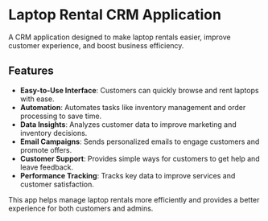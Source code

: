 # Laptop Rental CRM Application

A CRM application designed to make laptop rentals easier, improve customer experience, and boost business efficiency. 

## Features

- **Easy-to-Use Interface**: Customers can quickly browse and rent laptops with ease.
- **Automation**: Automates tasks like inventory management and order processing to save time.
- **Data Insights**: Analyzes customer data to improve marketing and inventory decisions.
- **Email Campaigns**: Sends personalized emails to engage customers and promote offers.
- **Customer Support**: Provides simple ways for customers to get help and leave feedback.
- **Performance Tracking**: Tracks key data to improve services and customer satisfaction.

This app helps manage laptop rentals more efficiently and provides a better experience for both customers and admins.
